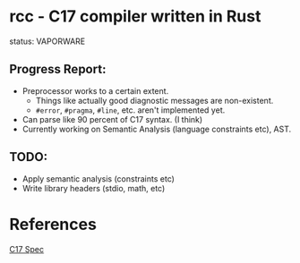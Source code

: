 # rcc - C17 compiler written in Rust

status: VAPORWARE

## Progress Report:
- Preprocessor works to a certain extent.
    - Things like actually good diagnostic messages are non-existent.
    - `#error`, `#pragma`, `#line`, etc. aren't implemented yet.
- Can parse like 90 percent of C17 syntax. (I think)
- Currently working on Semantic Analysis (language constraints etc), AST.

## TODO:
- Apply semantic analysis (constraints etc)
- Write library headers (stdio, math, etc)

# References

[C17 Spec](https://open-std.org/JTC1/SC22/WG14/www/docs/n2310.pdf)
